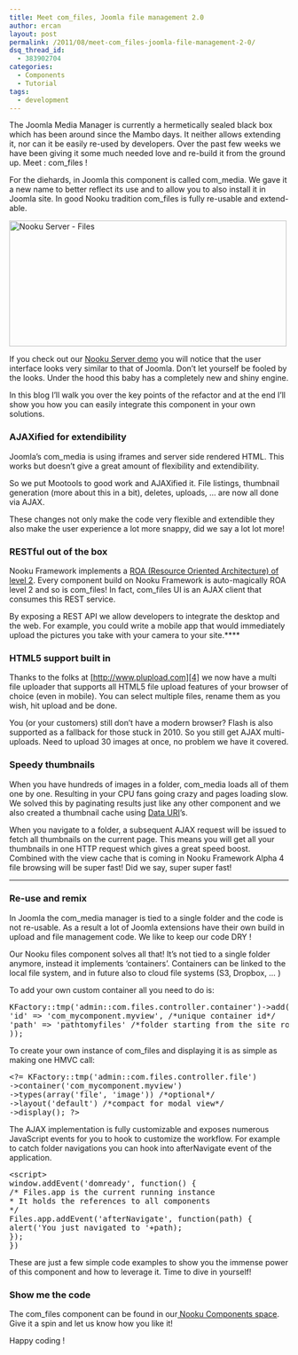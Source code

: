 ```yaml
---
title: Meet com_files, Joomla file management 2.0
author: ercan
layout: post
permalink: /2011/08/meet-com_files-joomla-file-management-2-0/
dsq_thread_id:
  - 383902704
categories:
  - Components
  - Tutorial
tags:
  - development
---
```

The Joomla Media Manager is currently a hermetically sealed black box which has been around since the Mambo days. It neither allows extending it, nor can it be easily re-used by developers. Over the past few weeks we have been giving it some much needed love and re-build it from the ground up. Meet : com_files !

For the diehards, in Joomla this component is called com\_media. We gave it a new name to better reflect its use and to allow you to also install it in Joomla site. In good Nooku tradition com\_files is fully re-usable and extend-able.

[<img src="http://farm6.static.flickr.com/5106/5859545823_0c90031377.jpg" alt="Nooku Server - Files" width="500" height="227" />][1]

If you check out our [Nooku Server demo][2] you will notice that the user interface looks very similar to that of Joomla. Don’t let yourself be fooled by the looks. Under the hood this baby has a completely new and shiny engine.

In this blog I’ll walk you over the key points of the refactor and at the end I’ll show you how you can easily integrate this component in your own solutions.

<!--more-->

### AJAXified for extendibility

Joomla’s com_media is using iframes and server side rendered HTML. This works but doesn’t give a great amount of flexibility and extendibility.

So we put Mootools to good work and AJAXified it. File listings, thumbnail generation (more about this in a bit), deletes, uploads, … are now all done via AJAX.

These changes not only make the code very flexible and extendible they also make the user experience a lot more snappy, did we say a lot lot more!

### RESTful out of the box

Nooku Framework implements a [ROA (Resource Oriented Architecture) of level 2][3]. Every component build on Nooku Framework is auto-magically ROA level 2 and so is com\_files! In fact, com\_files UI is an AJAX client that consumes this REST service.

By exposing a REST API we allow developers to integrate the desktop and the web. For example, you could write a mobile app that would immediately upload the pictures you take with your camera to your site.****

### HTML5 support built in

Thanks to the folks at [http://www.plupload.com][4] we now have a multi file uploader that supports all HTML5 file upload features of your browser of choice (even in mobile). You can select multiple files, rename them as you wish, hit upload and be done.

You (or your customers) still don&#8217;t have a modern browser? Flash is also supported as a fallback for those stuck in 2010. So you still get AJAX multi-uploads. Need to upload 30 images at once, no problem we have it covered.

### Speedy thumbnails

When you have hundreds of images in a folder, com_media loads all of them one by one. Resulting in your CPU fans going crazy and pages loading slow. We solved this by paginating results just like any other component and we also created a thumbnail cache using [Data URI][5]’s.

When you navigate to a folder, a subsequent AJAX request will be issued to fetch all thumbnails on the current page. This means you will get all your thumbnails in one HTTP request which gives a great speed boost. Combined with the view cache that is coming in Nooku Framework Alpha 4 file browsing will be super fast! Did we say, super super fast!  
****

### Re-use and remix

In Joomla the com_media manager is tied to a single folder and the code is not re-usable. As a result a lot of Joomla extensions have their own build in upload and file management code. We like to keep our code DRY !

Our Nooku files component solves all that! It’s not tied to a single folder anymore, instead it implements ‘containers’. Containers can be linked to the local file system, and in future also to cloud file systems (S3, Dropbox, &#8230; )

To add your own custom container all you need to do is:

<pre class="brush: php; toolbar: false;">KFactory::tmp('admin::com.files.controller.container')-&gt;add(array(
'id' =&gt; 'com_mycomponent.myview', /*unique container id*/
'path' =&gt; 'pathtomyfiles' /*folder starting from the site root*/
));</pre>

To create your own instance of com_files and displaying it is as simple as making one HMVC call:

<pre class="brush: php; toolbar: false;">&lt;?= KFactory::tmp('admin::com.files.controller.file')
-&gt;container('com_mycomponent.myview')
-&gt;types(array('file', 'image')) /*optional*/
-&gt;layout('default') /*compact for modal view*/
-&gt;display(); ?&gt;</pre>

The AJAX implementation is fully customizable and exposes numerous JavaScript events for you to hook to customize the workflow. For example to catch folder navigations you can hook into afterNavigate event of the application.

<pre class="brush: js; toolbar: false;">&lt;script&gt;
window.addEvent('domready', function() {
/* Files.app is the current running instance
* It holds the references to all components
*/
Files.app.addEvent('afterNavigate', function(path) {
alert('You just navigated to '+path);
});
})</pre>

These are just a few simple code examples to show you the immense power of this component and how to leverage it. Time to dive in yourself!

### Show me the code

The com_files component can be found in our[ Nooku Components space][6]. Give it a spin and let us know how you like it!

Happy coding !

 [1]: http://www.flickr.com/photos/nooku/5859545823/ "Nooku Server - Files by Nooku, on Flickr"
 [2]: http://demo.nooku.org/administrator/index.php?option=com_files&view=files#/
 [3]: http://martinfowler.com/articles/richardsonMaturityModel.html#level2
 [4]: http://www.plupload.com/
 [5]: http://en.wikipedia.org/wiki/Data_URI_scheme
 [6]: https://nooku.assembla.com/spaces/nooku-components